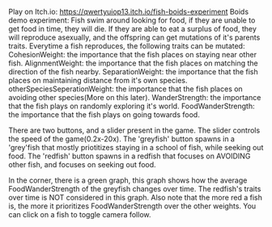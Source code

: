 Play on Itch.io: https://qwertyuiop13.itch.io/fish-boids-experiment
Boids demo experiment:
Fish swim around looking for food, if they are unable to get food in time, they will die. If they are able to eat a surplus of food, they will reproduce asexually, and the offspring can get mutations of it's parents traits.
Everytime a fish reproduces, the following traits can be mutated:
CohesionWeight: the importance that the fish places on staying near other fish.
AlignmentWeight: the importance that the fish places on matching the direction of the fish nearby.
SeparationWeight: the importance that the fish places on maintaining distance from it's own species.
otherSpeciesSeperationWeight: the importance that the fish places on avoiding other species(More on this later).
WanderStrength: the importance that the fish plays on randomly exploring it's world.
FoodWanderStrength: the importance that the fish plays on going towards food.

There are two buttons, and a slider present in the game. 
The slider controls the speed of the game(0.2x-20x). The 'greyfish' button spawns in a 'grey'fish that mostly priotitizes staying in a school of fish, while seeking out food. The 'redfish' button spawns in a redfish that focuses on AVOIDING other fish, and focuses on seeking out food.

In the corner, there is a green graph, this graph shows how the average FoodWanderStrength of the greyfish changes over time. The redfish's traits over time is NOT considered in this graph.
Also note that the more red a fish is, the more it prioritizes FoodWanderStrength over the other weights.
You can click on a fish to toggle camera follow.
